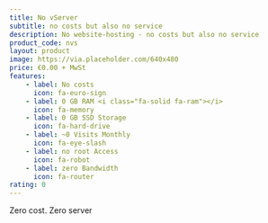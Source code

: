 ```yaml
---
title: No vServer
subtitle: no costs but also no service
description: No website-hosting - no costs but also no service
product_code: nvs
layout: product
image: https://via.placeholder.com/640x480
price: €0.00 + MwSt
features:
    - label: No costs
      icon: fa-euro-sign
    - label: 0 GB RAM <i class="fa-solid fa-ram"></i>
      icon: fa-memory
    - label: 0 GB SSD Storage
      icon: fa-hard-drive
    - label: ~0 Visits Monthly 
      icon: fa-eye-slash
    - label: no root Access 
      icon: fa-robot
    - label: zero Bandwidth 
      icon: fa-router
rating: 0
---
```

Zero cost. Zero server
